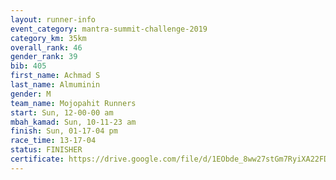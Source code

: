 ```yaml
---
layout: runner-info 
event_category: mantra-summit-challenge-2019 
category_km: 35km 
overall_rank: 46
gender_rank: 39
bib: 405
first_name: Achmad S
last_name: Almuminin
gender: M
team_name: Mojopahit Runners
start: Sun, 12-00-00 am
mbah_kamad: Sun, 10-11-23 am
finish: Sun, 01-17-04 pm
race_time: 13-17-04
status: FINISHER
certificate: https://drive.google.com/file/d/1EObde_8ww27stGm7RyiXA22FDDJxJvio/view?usp=sharing
---
```

